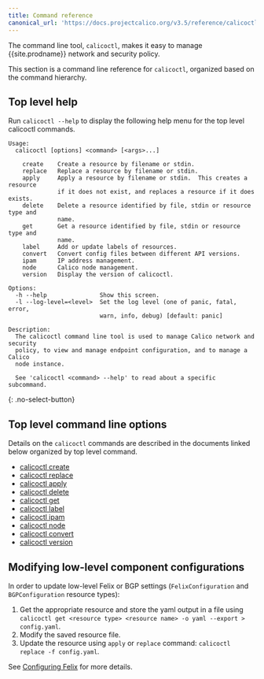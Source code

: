 ```yaml
---
title: Command reference
canonical_url: 'https://docs.projectcalico.org/v3.5/reference/calicoctl/commands/'
---
```


The command line tool, `calicoctl`, makes it easy to manage {{site.prodname}} network
and security policy.

This section is a command line reference for `calicoctl`, organized based on
the command hierarchy.

## Top level help

Run `calicoctl --help` to display the following help menu for the top level
calicoctl commands.

```
Usage:
  calicoctl [options] <command> [<args>...]

    create    Create a resource by filename or stdin.
    replace   Replace a resource by filename or stdin.
    apply     Apply a resource by filename or stdin.  This creates a resource
              if it does not exist, and replaces a resource if it does exists.
    delete    Delete a resource identified by file, stdin or resource type and
              name.
    get       Get a resource identified by file, stdin or resource type and
              name.
    label     Add or update labels of resources.
    convert   Convert config files between different API versions.
    ipam      IP address management.
    node      Calico node management.
    version   Display the version of calicoctl.

Options:
  -h --help               Show this screen.
  -l --log-level=<level>  Set the log level (one of panic, fatal, error,
                          warn, info, debug) [default: panic]

Description:
  The calicoctl command line tool is used to manage Calico network and security
  policy, to view and manage endpoint configuration, and to manage a Calico
  node instance.

  See 'calicoctl <command> --help' to read about a specific subcommand.
```
{: .no-select-button}

## Top level command line options

Details on the `calicoctl` commands are described in the documents linked below
organized by top level command.

-  [calicoctl create]({{site.url}}/{{page.version}}/reference/calicoctl/commands/create)
-  [calicoctl replace]({{site.url}}/{{page.version}}/reference/calicoctl/commands/replace)
-  [calicoctl apply]({{site.url}}/{{page.version}}/reference/calicoctl/commands/apply)
-  [calicoctl delete]({{site.url}}/{{page.version}}/reference/calicoctl/commands/delete)
-  [calicoctl get]({{site.url}}/{{page.version}}/reference/calicoctl/commands/get)
-  [calicoctl label]({{site.url}}/{{page.version}}/reference/calicoctl/commands/label)
-  [calicoctl ipam]({{site.url}}/{{page.version}}/reference/calicoctl/commands/ipam)
-  [calicoctl node]({{site.url}}/{{page.version}}/reference/calicoctl/commands/node)
-  [calicoctl convert]({{site.url}}/{{page.version}}/reference/calicoctl/commands/convert)
-  [calicoctl version]({{site.url}}/{{page.version}}/reference/calicoctl/commands/version)

## Modifying low-level component configurations

In order to update low-level Felix or BGP settings (`FelixConfiguration` and `BGPConfiguration` resource types):
1. Get the appropriate resource and store the yaml output in a file using `calicoctl get <resource type> <resource name> -o yaml --export > config.yaml`.
1. Modify the saved resource file.
1. Update the resource using `apply` or `replace` command: `calicoctl replace -f config.yaml`.

See [Configuring Felix]({{site.url}}/{{page.version}}/reference/felix/configuration) for more details.
